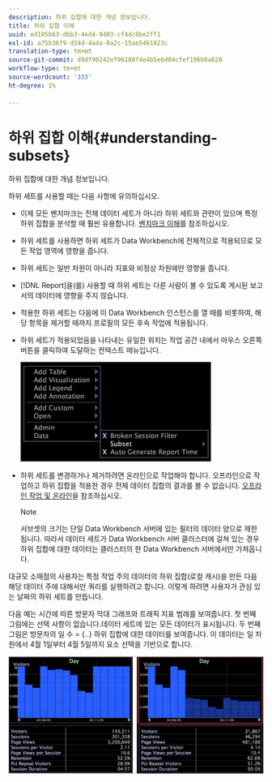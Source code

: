 ```yaml
---
description: 하위 집합에 대한 개념 정보입니다.
title: 하위 집합 이해
uuid: ed185b63-dbb3-4ed4-9403-cf4dc8be2ff1
exl-id: a75b36f9-d34d-4a4a-8a2c-15ae5461823c
translation-type: tm+mt
source-git-commit: d9df90242ef96188f4e4b5e6d04cfef196b0a628
workflow-type: tm+mt
source-wordcount: '333'
ht-degree: 1%

---
```


# 하위 집합 이해{#understanding-subsets}

하위 집합에 대한 개념 정보입니다.

하위 세트를 사용할 때는 다음 사항에 유의하십시오.

* 이제 모든 벤치마크는 전체 데이터 세트가 아니라 하위 세트와 관련이 있으며 특정 하위 집합을 분석할 때 훨씬 유용합니다. [벤치마크 이해](../../../../home/c-get-started/c-vis/c-ustd-benchmks.md#concept-c7b0f4102e92458096f8c4765cbe2914)를 참조하십시오.
* 하위 세트를 사용하면 하위 세트가 Data Workbench에 전체적으로 적용되므로 모든 작업 영역에 영향을 줍니다.
* 하위 세트는 일반 차원이 아니라 지표와 비정상 차원에만 영향을 줍니다.
* [!DNL Report]을(를) 사용할 때 하위 세트는 다른 사람이 볼 수 있도록 게시된 보고서의 데이터에 영향을 주지 않습니다.
* 적용한 하위 세트는 다음에 이 Data Workbench 인스턴스를 열 때를 비롯하여, 해당 항목을 제거할 때까지 프로필의 모든 후속 작업에 적용됩니다.
* 하위 세트가 적용되었음을 나타내는 유일한 위치는 작업 공간 내에서 마우스 오른쪽 버튼을 클릭하여 도달하는 컨텍스트 메뉴입니다.

   ![](assets/mnu_Subset.png)

* 하위 세트를 변경하거나 제거하려면 온라인으로 작업해야 합니다. 오프라인으로 작업하고 하위 집합을 적용한 경우 전체 데이터 집합의 결과를 볼 수 없습니다. [오프라인 작업 및 온라인](../../../../home/c-get-started/c-off-on.md#concept-cef8758ede044b18b3558376c5eb9f54)을 참조하십시오.

   >[!NOTE]
   >
   >서브셋의 크기는 단일 Data Workbench 서버에 있는 필터의 데이터 양으로 제한됩니다. 따라서 데이터 세트가 Data Workbench 서버 클러스터에 걸쳐 있는 경우 하위 집합에 대한 데이터는 클러스터의 한 Data Workbench 서버에서만 가져옵니다.

대규모 소매점의 사용자는 특정 작업 주의 데이터의 하위 집합(로컬 캐시)을 만든 다음 해당 데이터 주에 대해서만 쿼리를 실행하려고 합니다. 이렇게 하려면 사용자가 관심 있는 날짜의 하위 세트를 만듭니다.

다음 예는 시간에 따른 방문자 막대 그래프와 트래픽 지표 범례를 보여줍니다. 첫 번째 그림에는 선택 사항이 없습니다.데이터 세트에 있는 모든 데이터가 표시됩니다. 두 번째 그림은 방문자의 일 수 = {..} 하위 집합에 대한 데이터를 보여줍니다. 이 데이터는 일 차원에서 4월 1일부터 4월 5일까지 요소 선택을 기반으로 합니다.

![](assets/client-sub1.png)
